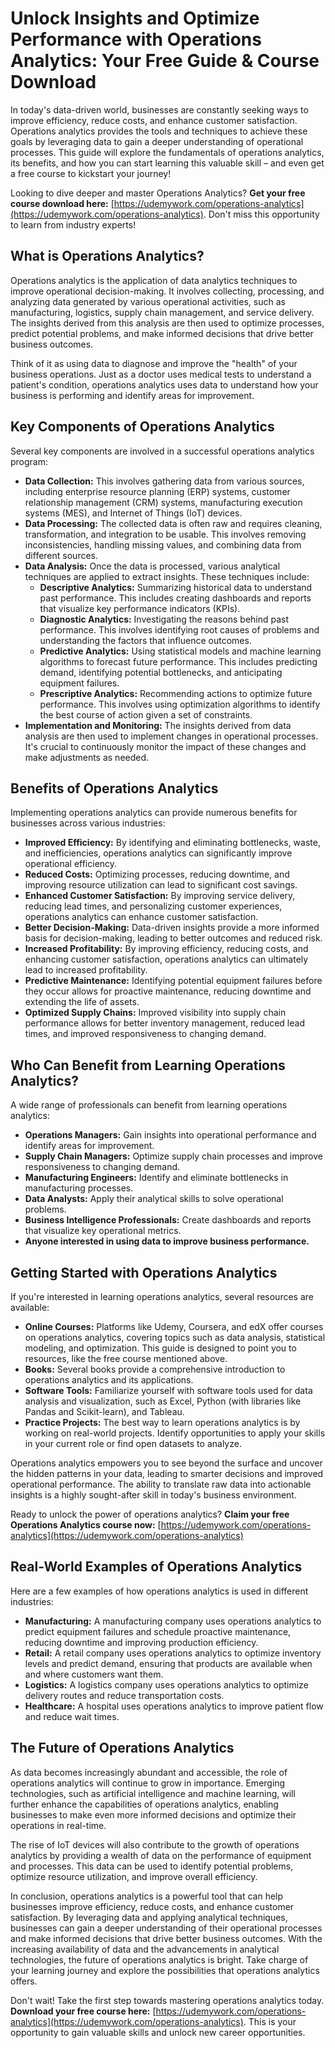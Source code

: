 # Unlock Insights and Optimize Performance with Operations Analytics: Your Free Guide & Course Download

In today's data-driven world, businesses are constantly seeking ways to improve efficiency, reduce costs, and enhance customer satisfaction. Operations analytics provides the tools and techniques to achieve these goals by leveraging data to gain a deeper understanding of operational processes. This guide will explore the fundamentals of operations analytics, its benefits, and how you can start learning this valuable skill – and even get a free course to kickstart your journey!

Looking to dive deeper and master Operations Analytics? **Get your free course download here:** [https://udemywork.com/operations-analytics](https://udemywork.com/operations-analytics). Don't miss this opportunity to learn from industry experts!

## What is Operations Analytics?

Operations analytics is the application of data analytics techniques to improve operational decision-making. It involves collecting, processing, and analyzing data generated by various operational activities, such as manufacturing, logistics, supply chain management, and service delivery. The insights derived from this analysis are then used to optimize processes, predict potential problems, and make informed decisions that drive better business outcomes.

Think of it as using data to diagnose and improve the "health" of your business operations. Just as a doctor uses medical tests to understand a patient's condition, operations analytics uses data to understand how your business is performing and identify areas for improvement.

## Key Components of Operations Analytics

Several key components are involved in a successful operations analytics program:

*   **Data Collection:** This involves gathering data from various sources, including enterprise resource planning (ERP) systems, customer relationship management (CRM) systems, manufacturing execution systems (MES), and Internet of Things (IoT) devices.
*   **Data Processing:** The collected data is often raw and requires cleaning, transformation, and integration to be usable. This involves removing inconsistencies, handling missing values, and combining data from different sources.
*   **Data Analysis:** Once the data is processed, various analytical techniques are applied to extract insights. These techniques include:
    *   **Descriptive Analytics:** Summarizing historical data to understand past performance. This includes creating dashboards and reports that visualize key performance indicators (KPIs).
    *   **Diagnostic Analytics:** Investigating the reasons behind past performance. This involves identifying root causes of problems and understanding the factors that influence outcomes.
    *   **Predictive Analytics:** Using statistical models and machine learning algorithms to forecast future performance. This includes predicting demand, identifying potential bottlenecks, and anticipating equipment failures.
    *   **Prescriptive Analytics:** Recommending actions to optimize future performance. This involves using optimization algorithms to identify the best course of action given a set of constraints.
*   **Implementation and Monitoring:** The insights derived from data analysis are then used to implement changes in operational processes. It's crucial to continuously monitor the impact of these changes and make adjustments as needed.

## Benefits of Operations Analytics

Implementing operations analytics can provide numerous benefits for businesses across various industries:

*   **Improved Efficiency:** By identifying and eliminating bottlenecks, waste, and inefficiencies, operations analytics can significantly improve operational efficiency.
*   **Reduced Costs:** Optimizing processes, reducing downtime, and improving resource utilization can lead to significant cost savings.
*   **Enhanced Customer Satisfaction:** By improving service delivery, reducing lead times, and personalizing customer experiences, operations analytics can enhance customer satisfaction.
*   **Better Decision-Making:** Data-driven insights provide a more informed basis for decision-making, leading to better outcomes and reduced risk.
*   **Increased Profitability:** By improving efficiency, reducing costs, and enhancing customer satisfaction, operations analytics can ultimately lead to increased profitability.
*   **Predictive Maintenance:** Identifying potential equipment failures before they occur allows for proactive maintenance, reducing downtime and extending the life of assets.
*   **Optimized Supply Chains:** Improved visibility into supply chain performance allows for better inventory management, reduced lead times, and improved responsiveness to changing demand.

## Who Can Benefit from Learning Operations Analytics?

A wide range of professionals can benefit from learning operations analytics:

*   **Operations Managers:** Gain insights into operational performance and identify areas for improvement.
*   **Supply Chain Managers:** Optimize supply chain processes and improve responsiveness to changing demand.
*   **Manufacturing Engineers:** Identify and eliminate bottlenecks in manufacturing processes.
*   **Data Analysts:** Apply their analytical skills to solve operational problems.
*   **Business Intelligence Professionals:** Create dashboards and reports that visualize key operational metrics.
*   **Anyone interested in using data to improve business performance.**

## Getting Started with Operations Analytics

If you're interested in learning operations analytics, several resources are available:

*   **Online Courses:** Platforms like Udemy, Coursera, and edX offer courses on operations analytics, covering topics such as data analysis, statistical modeling, and optimization. This guide is designed to point you to resources, like the free course mentioned above.
*   **Books:** Several books provide a comprehensive introduction to operations analytics and its applications.
*   **Software Tools:** Familiarize yourself with software tools used for data analysis and visualization, such as Excel, Python (with libraries like Pandas and Scikit-learn), and Tableau.
*   **Practice Projects:** The best way to learn operations analytics is by working on real-world projects. Identify opportunities to apply your skills in your current role or find open datasets to analyze.

Operations analytics empowers you to see beyond the surface and uncover the hidden patterns in your data, leading to smarter decisions and improved operational performance. The ability to translate raw data into actionable insights is a highly sought-after skill in today's business environment.

Ready to unlock the power of operations analytics?  **Claim your free Operations Analytics course now:** [https://udemywork.com/operations-analytics](https://udemywork.com/operations-analytics)

## Real-World Examples of Operations Analytics

Here are a few examples of how operations analytics is used in different industries:

*   **Manufacturing:** A manufacturing company uses operations analytics to predict equipment failures and schedule proactive maintenance, reducing downtime and improving production efficiency.
*   **Retail:** A retail company uses operations analytics to optimize inventory levels and predict demand, ensuring that products are available when and where customers want them.
*   **Logistics:** A logistics company uses operations analytics to optimize delivery routes and reduce transportation costs.
*   **Healthcare:** A hospital uses operations analytics to improve patient flow and reduce wait times.

## The Future of Operations Analytics

As data becomes increasingly abundant and accessible, the role of operations analytics will continue to grow in importance. Emerging technologies, such as artificial intelligence and machine learning, will further enhance the capabilities of operations analytics, enabling businesses to make even more informed decisions and optimize their operations in real-time.

The rise of IoT devices will also contribute to the growth of operations analytics by providing a wealth of data on the performance of equipment and processes. This data can be used to identify potential problems, optimize resource utilization, and improve overall efficiency.

In conclusion, operations analytics is a powerful tool that can help businesses improve efficiency, reduce costs, and enhance customer satisfaction. By leveraging data and applying analytical techniques, businesses can gain a deeper understanding of their operational processes and make informed decisions that drive better business outcomes. With the increasing availability of data and the advancements in analytical technologies, the future of operations analytics is bright. Take charge of your learning journey and explore the possibilities that operations analytics offers.

Don't wait! Take the first step towards mastering operations analytics today. **Download your free course here:** [https://udemywork.com/operations-analytics](https://udemywork.com/operations-analytics). This is your opportunity to gain valuable skills and unlock new career opportunities.
